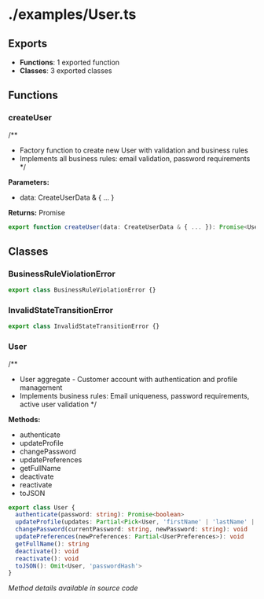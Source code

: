 # ./examples/User.ts

## Exports
- **Functions**: 1 exported function
- **Classes**: 3 exported classes

## Functions

### createUser
/**
 * Factory function to create new User with validation and business rules
 * Implements all business rules: email validation, password requirements
 */


**Parameters:**
- data: CreateUserData & { ... }

**Returns:** Promise<User>

```typescript
export function createUser(data: CreateUserData & { ... }): Promise<User>
```

## Classes

### BusinessRuleViolationError
```typescript
export class BusinessRuleViolationError {}
```

### InvalidStateTransitionError
```typescript
export class InvalidStateTransitionError {}
```

### User
/**
 * User aggregate - Customer account with authentication and profile management
 * Implements business rules: Email uniqueness, password requirements, active user validation
 */

**Methods:**
- authenticate
- updateProfile
- changePassword
- updatePreferences
- getFullName
- deactivate
- reactivate
- toJSON

```typescript
export class User {
  authenticate(password: string): Promise<boolean>
  updateProfile(updates: Partial<Pick<User, 'firstName' | 'lastName' | 'address'>>): void
  changePassword(currentPassword: string, newPassword: string): void
  updatePreferences(newPreferences: Partial<UserPreferences>): void
  getFullName(): string
  deactivate(): void
  reactivate(): void
  toJSON(): Omit<User, 'passwordHash'>
}
```

*Method details available in source code*